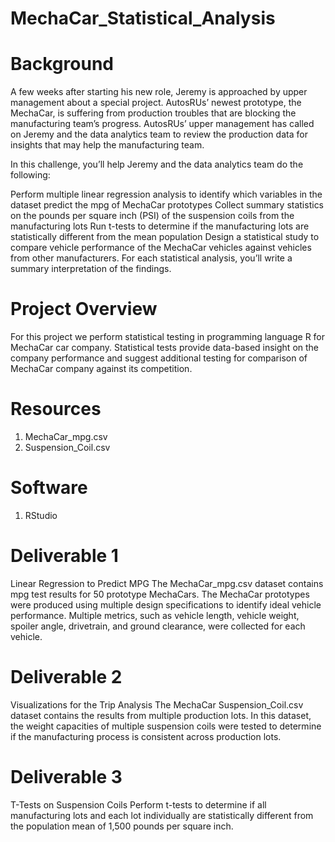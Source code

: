 # MechaCar_Statistical_Analysis

# Background
A few weeks after starting his new role, Jeremy is approached by upper management about a special project. AutosRUs’ newest prototype, the MechaCar, is suffering from production troubles that are blocking the manufacturing team’s progress. AutosRUs’ upper management has called on Jeremy and the data analytics team to review the production data for insights that may help the manufacturing team.

In this challenge, you’ll help Jeremy and the data analytics team do the following:

Perform multiple linear regression analysis to identify which variables in the dataset predict the mpg of MechaCar prototypes
Collect summary statistics on the pounds per square inch (PSI) of the suspension coils from the manufacturing lots
Run t-tests to determine if the manufacturing lots are statistically different from the mean population
Design a statistical study to compare vehicle performance of the MechaCar vehicles against vehicles from other manufacturers. For each statistical analysis, you’ll write a summary interpretation of the findings.

# Project Overview
For this project we perform statistical testing in programming language R for MechaCar car company.
Statistical tests provide data-based insight on the company performance and suggest additional testing for comparison of MechaCar company against its competition.

# Resources
1. MechaCar_mpg.csv
2. Suspension_Coil.csv

# Software
1. RStudio

# Deliverable 1
Linear Regression to Predict MPG
The MechaCar_mpg.csv dataset contains mpg test results for 50 prototype MechaCars. The MechaCar prototypes were produced using multiple design specifications to identify ideal vehicle performance. Multiple metrics, such as vehicle length, vehicle weight, spoiler angle, drivetrain, and ground clearance, were collected for each vehicle.

# Deliverable 2
Visualizations for the Trip Analysis
The MechaCar Suspension_Coil.csv dataset contains the results from multiple production lots. In this dataset, the weight capacities of multiple suspension coils were tested to determine if the manufacturing process is consistent across production lots.

# Deliverable 3
T-Tests on Suspension Coils
Perform t-tests to determine if all manufacturing lots and each lot individually are statistically different from the population mean of 1,500 pounds per square inch.
